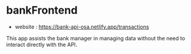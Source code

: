 # bankFrontend
- website : https://bank-api-osa.netlify.app/transactions

This app assists the bank manager in managing data without the need to interact directly with the API.
